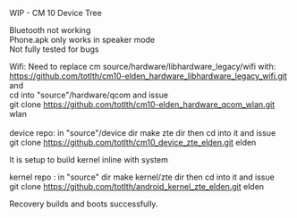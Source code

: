 WIP - CM 10 Device Tree

Bluetooth not working<br>
Phone.apk only works in speaker mode<br>
Not fully tested for bugs<br>

Wifi:
Need to replace cm source/hardware/libhardware_legacy/wifi with:<br>
https://github.com/totlth/cm10-elden_hardware_libhardware_legacy_wifi.git<br>
and<br>
cd into "source"/hardware/qcom and issue<br>
git clone https://github.com/totlth/cm10-elden_hardware_qcom_wlan.git wlan<br>
<br>
device repo: in "source"/device dir make zte dir then cd into it and issue<br> 
git clone https://github.com/totlth/cm10_device_zte_elden.git elden

It is setup to build kernel inline with system

kernel repo : in "source" dir make kernel/zte dir then cd into it and issue<br>
git clone https://github.com/totlth/android_kernel_zte_elden.git elden

Recovery builds and boots successfully.
